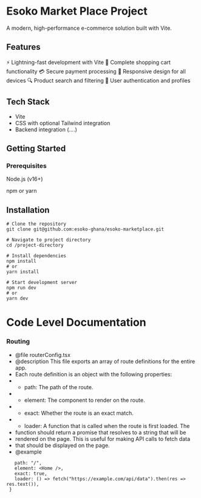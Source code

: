 # Esoko Market Place Project

A modern, high-performance e-commerce solution built with Vite.

## Features

⚡️ Lightning-fast development with Vite
🛒 Complete shopping cart functionality
💳 Secure payment processing
📱 Responsive design for all devices
🔍 Product search and filtering
👤 User authentication and profiles

## Tech Stack

- Vite
- CSS with optional Tailwind integration
- Backend integration (....)

## Getting Started

### Prerequisites

Node.js (v16+)

npm or yarn

## Installation

```
# Clone the repository
git clone git@github.com:esoko-ghana/esoko-marketplace.git

# Navigate to project directory
cd /project-directory

# Install dependencies
npm install
# or
yarn install

# Start development server
npm run dev
# or
yarn dev

```

# Code Level Documentation 

### Routing

* @file routerConfig.tsx
 * @description This file exports an array of route definitions for the entire app.
 * Each route definition is an object with the following properties:
 * - path: The path of the route.
 * - element: The component to render on the route.
 * - exact: Whether the route is an exact match.
 * - loader: A function that is called when the route is first loaded. The
 *   function should return a promise that resolves to a string that will be
 *   rendered on the page. This is useful for making API calls to fetch data
 *   that should be displayed on the page.
 * @example
 ``` {
    path: "/",
    element: <Home />,
    exact: true,
    loader: () => fetch("https://example.com/api/data").then(res => res.text()),
  }
 ```
